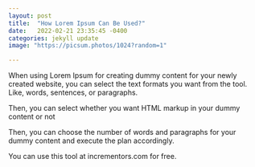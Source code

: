 ```yaml
---
layout: post
title:  "How Lorem Ipsum Can Be Used?"
date:   2022-02-21 23:35:45 -0400
categories: jekyll update
image: "https://picsum.photos/1024?random=1"

---
```

When using Lorem Ipsum for creating dummy content for your newly created website, you can select the text formats you want from the tool. Like, words, sentences, or paragraphs.

Then, you can select whether you want HTML markup in your dummy content or not

Then, you can choose the number of words and paragraphs for your dummy content and execute the plan accordingly.

You can use this tool at incrementors.com for free.
